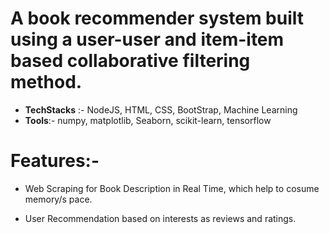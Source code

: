 # A book recommender system built using a user-user and item-item based collaborative filtering method.
   - **TechStacks** :- NodeJS, HTML, CSS, BootStrap, Machine Learning
   - **Tools**:- numpy, matplotlib, Seaborn, scikit-learn, tensorflow
 
# Features:-
 - Web Scraping for Book Description in Real Time, which help to cosume memory/s   pace.

 - User Recommendation based on interests as reviews and ratings.
   
